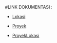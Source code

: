 #LINK DOKUMENTASI : 
- <p><a href="https://github.com/ilhamfauzan630/Lokasi-Proyek-API/blob/master/docs/lokasi.md">Lokasi</a></p>
- <p><a href="https://github.com/ilhamfauzan630/Lokasi-Proyek-API/blob/master/docs/proyek.md">Proyek</a></p>
- <p><a href="https://github.com/ilhamfauzan630/Lokasi-Proyek-API/blob/master/docs/ProyekLokasi.md">ProyekLokasi</a></p>
